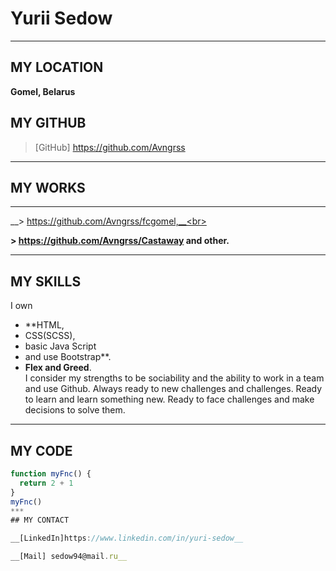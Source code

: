 # Yurii Sedow

---

## MY LOCATION
__Gomel, Belarus__

## MY GITHUB

> [GitHub] https://github.com/Avngrss

---

## MY WORKS

---

__> https://github.com/Avngrss/fcgomel,__<br>

__> https://github.com/Avngrss/Castaway and other.__

---

## MY SKILLS

I own 
- **HTML, 
- CSS(SCSS), 
- basic Java Script 
- and use Bootstrap**.<br>
- __Flex and Greed__. <br>
I consider my strengths to be sociability and the ability to work in a team and use Github. Always ready to new challenges and challenges. Ready to learn and learn something new. Ready to face challenges and make decisions to solve them.

---
## MY CODE
```javascript
function myFnc() {
  return 2 + 1
}
myFnc()
***
## MY CONTACT

__[LinkedIn]https://www.linkedin.com/in/yuri-sedow__

__[Mail] sedow94@mail.ru__
